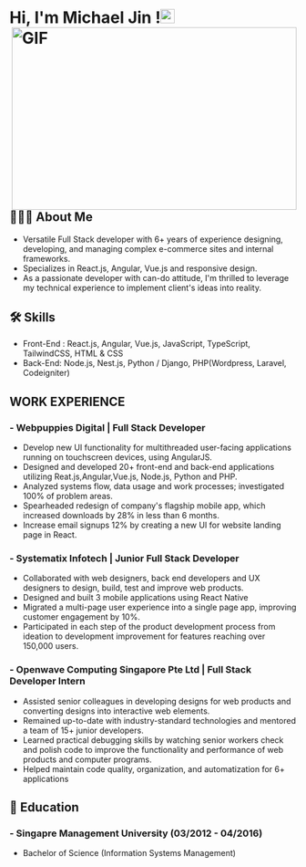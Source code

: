 
# Hi, I'm Michael Jin !<img src="https://media.giphy.com/media/hvRJCLFzcasrR4ia7z/giphy.gif" width="25px"> <img align="right" alt="GIF" src="https://github.com/abhisheknaiidu/abhisheknaiidu/blob/master/code.gif?raw=true" width="500" height="320" />


## 👨🏻‍💻 About Me
- Versatile Full Stack developer with 6+ years of experience designing, developing, and managing complex e-commerce sites and internal frameworks. 
- Specializes in React.js, Angular, Vue.js and responsive design.
- As a passionate developer with can-do attitude, I'm thrilled to leverage my technical experience to implement client's ideas into reality.


## 🛠 Skills
- Front-End : React.js, Angular, Vue.js, JavaScript, TypeScript, TailwindCSS, HTML & CSS
- Back-End: Node.js, Nest.js, Python / Django, PHP(Wordpress, Laravel, Codeigniter)

## WORK EXPERIENCE

### - Webpuppies Digital | Full Stack Developer
- Develop new UI functionality for multithreaded user-facing applications running on touchscreen devices, using AngularJS.
- Designed and developed 20+ front-end and back-end applications utilizing Reat.js,Angular,Vue.js, Node.js, Python and PHP.
- Analyzed systems flow, data usage and work processes; investigated 100% of problem areas.
- Spearheaded redesign of company's flagship mobile app, which increased downloads by 28% in less than 6 months.
- Increase email signups 12% by creating a new UI for website landing page in React.

### - Systematix Infotech | Junior Full Stack Developer
- Collaborated with web designers, back end developers and UX designers to design, build, test and improve web products.
- Designed and built 3 mobile applications using React Native
- Migrated a multi-page user experience into a single page app, improving customer engagement by 10%.
- Participated in each step of the product development process from ideation to development improvement for features reaching over 150,000 users.

### - Openwave Computing Singapore Pte Ltd | Full Stack Developer Intern
- Assisted senior colleagues in developing designs for web products and converting designs into interactive web elements.
- Remained up-to-date with industry-standard technologies and mentored a team of 15+ junior developers.
- Learned practical debugging skills by watching senior workers check and polish code to improve the functionality and performance of web products and computer programs.
- Helped maintain code quality, organization, and automatization for 6+ applications
## 📖 Education
### - Singapre Management University (03/2012 - 04/2016)
- Bachelor of Science (Information Systems Management)
